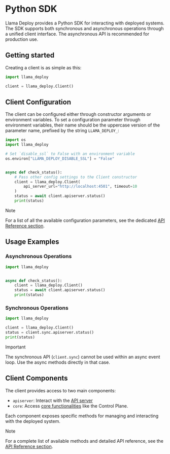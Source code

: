 # Python SDK

Llama Deploy provides a Python SDK for interacting with deployed systems. The SDK supports both synchronous and
asynchronous operations through a unified client interface. The asynchronous API is recommended for production use.

## Getting started

Creating a client is as simple as this:

```python
import llama_deploy

client = llama_deploy.Client()
```

## Client Configuration

The client can be configured either through constructor arguments or environment variables.
To set a configuration parameter through environment variables, their name should be the
uppercase version of the parameter name, prefixed by the string `LLAMA_DEPLOY_`:

```python
import os
import llama_deploy

# Set `disable_ssl` to False with an environment variable
os.environ["LLAMA_DEPLOY_DISABLE_SSL"] = "False"


async def check_status():
    # Pass other config settings to the Client constructor
    client = llama_deploy.Client(
        api_server_url="http://localhost:4501", timeout=10
    )
    status = await client.apiserver.status()
    print(status)
```

> [!NOTE]
> For a list of all the available configuration parameters, see the dedicated
> [API Reference section](../../api_reference/llama_deploy/python_sdk.md).

## Usage Examples

### Asynchronous Operations

```python
import llama_deploy


async def check_status():
    client = llama_deploy.Client()
    status = await client.apiserver.status()
    print(status)
```

### Synchronous Operations

```python
import llama_deploy

client = llama_deploy.Client()
status = client.sync.apiserver.status()
print(status)
```

> [!IMPORTANT]
> The synchronous API (`client.sync`) cannot be used within an async event loop.
> Use the async methods directly in that case.

## Client Components

The client provides access to two main components:

- `apiserver`: Interact with the [API server](./20_core_components.md#apiserver)
- `core`: Access [core functionalities](./20_core_components.md#control-plane) like the Control Plane.

Each component exposes specific methods for managing and interacting with the deployed system.

> [!NOTE]
> For a complete list of available methods and detailed API reference, see the
> [API Reference section](../../api_reference/llama_deploy/python_sdk.md).
